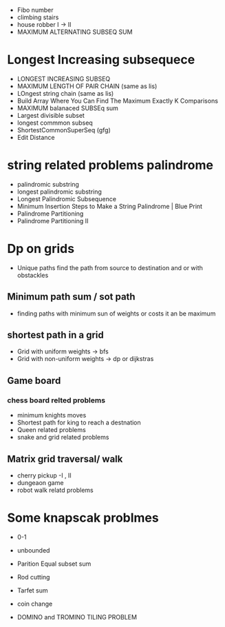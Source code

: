- Fibo number
- climbing stairs
- house robber I -> II
- MAXIMUM ALTERNATING SUBSEQ SUM

# Longest Increasing subsequece

- LONGEST INCREASING SUBSEQ
- MAXIMUM LENGTH OF PAIR CHAIN (same as lis)
- LOngest string chain (same as lis)
- Build Array Where You Can Find The Maximum Exactly K Comparisons
- MAXIMUM balanaced SUBSEq sum
- Largest divisible subset
- longest commmon subseq
- ShortestCommonSuperSeq (gfg)
- Edit Distance

# string related problems palindrome

- palindromic substring
- longest palindromic substring
- Longest Palindromic Subsequence
- Minimum Insertion Steps to Make a String Palindrome | Blue Print
- Palindrome Partitioning
- Palindrome Partitioning II

# Dp on grids

- Unique paths find the path from source to destination and or with obstackles

## Minimum path sum / sot path

- finding paths with minimum sun of weights or costs it an be maximum

## shortest path in a grid

- Grid with uniform weights -> bfs
- Grid with non-uniform weights -> dp or dijkstras

## Game board

### chess board relted problems

- minimum knights moves
- Shortest path for king to reach a destnation
- Queen related problems
- snake and grid related problems

## Matrix grid traversal/ walk

- cherry pickup -I , II
- dungeaon game
- robot walk relatd problems

# Some knapscak problmes
- 0-1
- unbounded
- Parition Equal subset sum
- Rod cutting
- Tarfet sum
- coin change 

- DOMINO and TROMINO TILING PROBLEM
